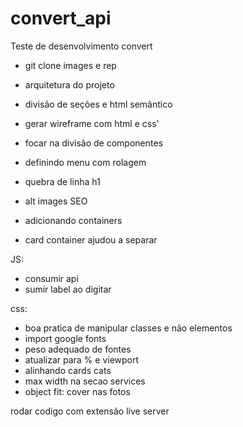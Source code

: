 # convert_api
Teste de desenvolvimento convert

- git clone images e rep
- arquitetura do projeto
- divisão de seções e html semântico

- gerar wireframe com html e css'
- focar na divisão de componentes
- definindo menu com rolagem
- quebra de linha h1
- alt images SEO
- adicionando containers
- card container ajudou a separar


JS:
- consumir api
- sumir label ao digitar

css:

- boa pratica de manipular classes e não elementos
- import google fonts
- peso adequado de fontes
- atualizar para % e viewport 
- alinhando cards cats
- max width na secao services
- object fit: cover nas fotos


rodar codigo com extensão live server
